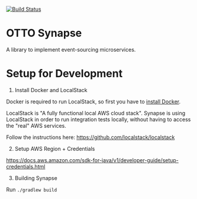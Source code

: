 [![Build Status](https://travis-ci.com/henningstrueber2001/synapse.svg?branch=master)](https://travis-ci.com/henningstrueber2001/synapse)

# OTTO Synapse
A library to implement event-sourcing microservices.


# Setup for Development

1. Install Docker and LocalStack

Docker is required to run LocalStack, so first you have to [install Docker](https://docs.docker.com/install/).

LocalStack is "A fully functional local AWS cloud stack". Synapse is using LocalStack in order to run integration tests
locally, without having to access the "real" AWS services.

Follow the instructions here: https://github.com/localstack/localstack

2. Setup AWS Region + Credentials

https://docs.aws.amazon.com/sdk-for-java/v1/developer-guide/setup-credentials.html

3. Building Synapse

Run ```./gradlew build```

